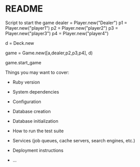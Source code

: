 # README
Script to start the game
  dealer = Player.new("Dealer")
  p1 = Player.new("player1")
  p2 = Player.new("player2")
  p3 = Player.new("player3")
  p4 = Player.new("player4")

  d = Deck.new

  game = Game.new([a,dealer,p2,p3,p4], d)

  game.start_game


Things you may want to cover:

* Ruby version

* System dependencies

* Configuration

* Database creation

* Database initialization

* How to run the test suite

* Services (job queues, cache servers, search engines, etc.)

* Deployment instructions

* ...
